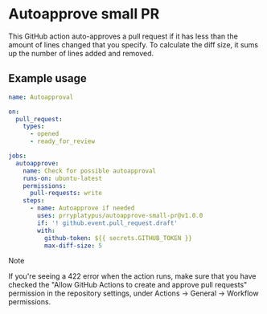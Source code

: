 # Autoapprove small PR

This GitHub action auto-approves a pull request if it has less than the amount of lines changed that you specify. To calculate the diff size, it sums up the number of lines added and removed.

## Example usage

```yaml
name: Autoapproval

on:
  pull_request:
    types:
      - opened
      - ready_for_review

jobs:
  autoapprove:
    name: Check for possible autoapproval
    runs-on: ubuntu-latest
    permissions:
      pull-requests: write
    steps:
      - name: Autoapprove if needed
        uses: prryplatypus/autoapprove-small-pr@v1.0.0
        if: '! github.event.pull_request.draft'
        with:
          github-token: ${{ secrets.GITHUB_TOKEN }}
          max-diff-size: 5
```


> [!NOTE]
> If you're seeing a 422 error when the action runs, make sure that you have checked the "Allow GitHub Actions to create and approve pull requests" permission in the repository settings, under Actions -> General -> Workflow permissions.
